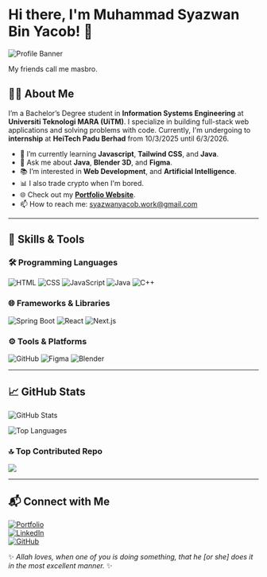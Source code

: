 # Hi there, I'm Muhammad Syazwan Bin Yacob! 👋

![Profile Banner](https://masbroamat-portfolio.vercel.app/profilebanner.png)

My friends call me masbro.

## 👨‍💻 About Me

I’m a Bachelor’s Degree student in **Information Systems Engineering** at **Universiti Teknologi MARA (UiTM)**. I specialize in building full-stack web applications and solving problems with code. Currently, I'm undergoing to **internship** at **HeiTech Padu Berhad** from 10/3/2025 until 6/3/2026.

<!-- - 🔭 I’m working on personal and academic projects, including **Solana Wallet DApp** and a **Personal Portfolio**. -->

- 🌱 I’m currently learning **Javascript**, **Tailwind CSS**, and **Java**.
- 💬 Ask me about **Java**, **Blender 3D**, and **Figma**.
- 📚 I’m interested in **Web Development**, and **Artificial Intelligence**.
- 📊 I also trade crypto when I'm bored.
- 🌐 Check out my **[Portfolio Website](https://masbroamat-portfolio.vercel.app/)**.
- 📫 How to reach me: [syazwanyacob.work@gmail.com](mailto:syazwanyacob.work@gmail.com)

---

## 🚀 Skills & Tools

### 🛠 Programming Languages

![HTML](https://img.shields.io/badge/HTML-E34F26?style=for-the-badge&logo=html5&logoColor=white)
![CSS](https://img.shields.io/badge/CSS-1572B6?style=for-the-badge&logo=css3&logoColor=white)
![JavaScript](https://img.shields.io/badge/JavaScript-F7DF1E?style=for-the-badge&logo=javascript&logoColor=black)
![Java](https://img.shields.io/badge/Java-ED8B00?style=for-the-badge&logo=java&logoColor=white)
![C++](https://img.shields.io/badge/C++-00599C?style=for-the-badge&logo=cplusplus&logoColor=white)

### 🌐 Frameworks & Libraries

![Spring Boot](https://img.shields.io/badge/Spring%20Boot-6DB33F?style=for-the-badge&logo=spring-boot&logoColor=white)
![React](https://img.shields.io/badge/React-61DAFB?style=for-the-badge&logo=react&logoColor=black)
![Next.js](https://img.shields.io/badge/Next.js-000000?style=for-the-badge&logo=nextdotjs&logoColor=white)

### ⚙️ Tools & Platforms

![GitHub](https://img.shields.io/badge/GitHub-181717?style=for-the-badge&logo=github&logoColor=white)
![Figma](https://img.shields.io/badge/Figma-F24E1E?style=for-the-badge&logo=figma&logoColor=white)
![Blender](https://img.shields.io/badge/Blender-F5792A?style=for-the-badge&logo=blender&logoColor=white)

---

## 📈 GitHub Stats

![GitHub Stats](https://github-readme-stats.vercel.app/api?username=masbroamat&show_icons=true&theme=radical)

![Top Languages](https://github-readme-stats.vercel.app/api/top-langs/?username=masbroamat&layout=compact&theme=radical)

### 🔝 Top Contributed Repo

![](https://github-contributor-stats.vercel.app/api?username=masbroamat&limit=5&theme=gotham&combine_all_yearly_contributions=true)

---

## 📬 Connect with Me

[![Portfolio](https://img.shields.io/badge/Portfolio-000000?style=for-the-badge&logo=github&logoColor=white)](https://masbroamat-portfolio.vercel.app/)  
[![LinkedIn](https://img.shields.io/badge/LinkedIn-0077B5?style=for-the-badge&logo=linkedin&logoColor=white)](https://linkedin.com/in/syazwan-yacob)  
[![GitHub](https://img.shields.io/badge/GitHub-100000?style=for-the-badge&logo=github&logoColor=white)](https://github.com/masbroamat)

✨ _Allah loves, when one of you is doing something, that he [or she] does it in the most excellent manner._ ✨
